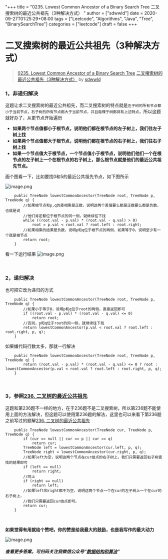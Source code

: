 "+++
title = "0235. Lowest Common Ancestor of a Binary Search Tree 二叉搜索树的最近公共祖先（3种解决方式） "
author = ["sdwwld"]
date = 2020-09-27T01:25:29+08:00
tags = ["Leetcode", "Algorithms", "Java", "Tree", "BinarySearchTree"]
categories = ["leetcode"]
draft = false
+++

# 二叉搜索树的最近公共祖先（3种解决方式）

> [0235. Lowest Common Ancestor of a Binary Search Tree](https://leetcode-cn.com/problems/lowest-common-ancestor-of-a-binary-search-tree/)
> [二叉搜索树的最近公共祖先（3种解决方式）](https://leetcode-cn.com/problems/lowest-common-ancestor-of-a-binary-search-tree/solution/er-cha-sou-suo-shu-de-zui-jin-gong-gong-zu-xian-3c/) by [sdwwld](https://leetcode-cn.com/u/sdwwld/)


### 1，非递归解决

这题让求二叉搜索树的最近公共祖先，而二叉搜索树的特点就是```左子树的所有节点都小于当前节点，右子树的所有节点都大于当前节点，并且每棵子树都具有上述特点```，所以这题就好办了，从更节点开始遍历

- **如果两个节点值都小于根节点，说明他们都在根节点的左子树上，我们往左子树上找**
- **如果两个节点值都大于根节点，说明他们都在根节点的右子树上，我们往右子树上找**
- **如果一个节点值大于根节点，一个节点值小于根节点，说明他们他们一个在根节点的左子树上一个在根节点的右子树上，那么根节点就是他们的最近公共祖先节点。**

画个图看一下，比如要找0和5的最近公共祖先节点，如下图所示

![image.png](https://pic.leetcode-cn.com/1601168445-ZQWJxT-image.png)

```
    public TreeNode lowestCommonAncestor(TreeNode root, TreeNode p, TreeNode q) {
        //如果根节点和p,q的差相乘是正数，说明这两个差值要么都是正数要么都是负数，也就是说
        //他们肯定都位于根节点的同一侧，就继续往下找
        while ((root.val - p.val) * (root.val - q.val) > 0)
            root = p.val < root.val ? root.left : root.right;
        //如果相乘的结果是负数，说明p和q位于根节点的两侧，如果等于0，说明至少有一个就是根节点
        return root;
    }
```

看一下运行结果
![image.png](https://pic.leetcode-cn.com/1601169281-EXQktK-image.png)

<br>

### 2，递归解决

也可把它改为递归的方式
```
    public TreeNode lowestCommonAncestor(TreeNode root, TreeNode p, TreeNode q) {
        //如果小于等于0，说明p和q位于root的两侧，直接返回即可
        if ((root.val - p.val) * (root.val - q.val) <= 0)
            return root;
        //否则，p和q位于root的同一侧，就继续往下找
        return lowestCommonAncestor(p.val < root.val ? root.left : root.right, p, q);
    }
```
如果嫌代码行数太多，那就一行解决
```
    public TreeNode lowestCommonAncestor(TreeNode root, TreeNode p, TreeNode q) {
        return (root.val - p.val) * (root.val - q.val) <= 0 ? root : lowestCommonAncestor(p.val < root.val ? root.left : root.right, p, q);
    }
```



<br>

### 3，参照[236. 二叉树的最近公共祖先](https://leetcode-cn.com/problems/lowest-common-ancestor-of-a-binary-tree/)
这题和第236题不一样的地方，在于236题不是二叉搜索树，所以第236题不能使用上面的方法解决，但这题可以使用第236题的解法，这里也可以来看下第236题之前写过的题解[236. 二叉树的最近公共祖先](https://leetcode-cn.com/problems/lowest-common-ancestor-of-a-binary-tree/solution/javadai-ma-di-gui-he-fei-di-gui-tu-wen-xiang-jie-b/)

```
    public TreeNode lowestCommonAncestor(TreeNode cur, TreeNode p, TreeNode q) {
        if (cur == null || cur == p || cur == q)
            return cur;
        TreeNode left = lowestCommonAncestor(cur.left, p, q);
        TreeNode right = lowestCommonAncestor(cur.right, p, q);
        //如果left为空，说明这两个节点在cur结点的右子树上，我们只需要返回右子树查找的结果即可
        if (left == null)
            return right;
        //同上
        if (right == null)
            return left;
        //如果left和right都不为空，说明这两个节点一个在cur的左子树上一个在cur的右子树上，
        //我们只需要返回cur结点即可。
        return cur;
    }
```


<br>

**如果觉得有用就给个赞吧，你的赞是给我最大的鼓励，也是我写作的最大动力**

![image.png](https://pic.leetcode-cn.com/d56a80459005b444404d2ad6fbaabdabecd2b9ed3cb2cf432e570c315ae2fcf7-image.png)
##### 查看更多答案，可扫码关注我微信公众号“**[数据结构和算法](https://img-blog.csdnimg.cn/20200807155236311.png)**”



